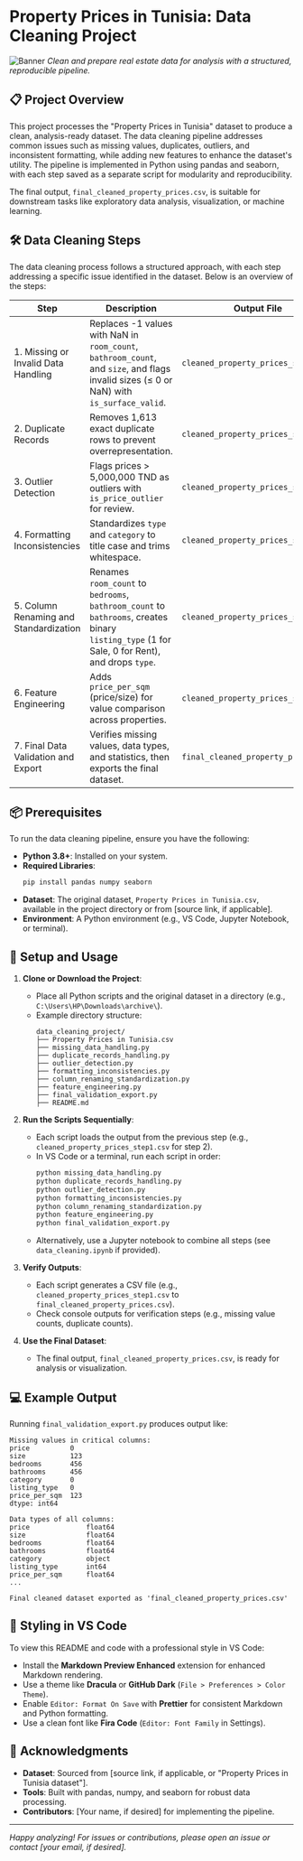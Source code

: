 # Property Prices in Tunisia: Data Cleaning Project

![Banner]([https://via.placeholder.com/800x200.png?text=Property+Prices+in+Tunisia](https://imgs.search.brave.com/tSH32mSSIZZUY7viu9lEhADoBG-a1Os-0fPc9rCIu7s/rs:fit:0:180:1:0/g:ce/aHR0cHM6Ly9jZG4u/Z2xvYmFscHJvcGVy/dHlndWlkZS5jb20v/YXNzZXRzL2ltZy9D/Ty1UTk8tSTAwLmpw/Zw))  
*Clean and prepare real estate data for analysis with a structured, reproducible pipeline.*

## 📋 Project Overview

This project processes the "Property Prices in Tunisia" dataset to produce a clean, analysis-ready dataset. The data cleaning pipeline addresses common issues such as missing values, duplicates, outliers, and inconsistent formatting, while adding new features to enhance the dataset's utility. The pipeline is implemented in Python using pandas and seaborn, with each step saved as a separate script for modularity and reproducibility.

The final output, `final_cleaned_property_prices.csv`, is suitable for downstream tasks like exploratory data analysis, visualization, or machine learning.

## 🛠️ Data Cleaning Steps

The data cleaning process follows a structured approach, with each step addressing a specific issue identified in the dataset. Below is an overview of the steps:

| Step | Description | Output File |
|------|-------------|-------------|
| 1. Missing or Invalid Data Handling | Replaces -1 values with NaN in `room_count`, `bathroom_count`, and `size`, and flags invalid sizes (≤ 0 or NaN) with `is_surface_valid`. | `cleaned_property_prices_step1.csv` |
| 2. Duplicate Records | Removes 1,613 exact duplicate rows to prevent overrepresentation. | `cleaned_property_prices_step2.csv` |
| 3. Outlier Detection | Flags prices > 5,000,000 TND as outliers with `is_price_outlier` for review. | `cleaned_property_prices_step3.csv` |
| 4. Formatting Inconsistencies | Standardizes `type` and `category` to title case and trims whitespace. | `cleaned_property_prices_step4.csv` |
| 5. Column Renaming and Standardization | Renames `room_count` to `bedrooms`, `bathroom_count` to `bathrooms`, creates binary `listing_type` (1 for Sale, 0 for Rent), and drops `type`. | `cleaned_property_prices_step5.csv` |
| 6. Feature Engineering | Adds `price_per_sqm` (price/size) for value comparison across properties. | `cleaned_property_prices_step6.csv` |
| 7. Final Data Validation and Export | Verifies missing values, data types, and statistics, then exports the final dataset. | `final_cleaned_property_prices.csv` |

## 📦 Prerequisites

To run the data cleaning pipeline, ensure you have the following:

- **Python 3.8+**: Installed on your system.
- **Required Libraries**:
  ```bash
  pip install pandas numpy seaborn
  ```
- **Dataset**: The original dataset, `Property Prices in Tunisia.csv`, available in the project directory or from [source link, if applicable].
- **Environment**: A Python environment (e.g., VS Code, Jupyter Notebook, or terminal).

## 🚀 Setup and Usage

1. **Clone or Download the Project**:
   - Place all Python scripts and the original dataset in a directory (e.g., `C:\Users\HP\Downloads\archive\`).
   - Example directory structure:
     ```
     data_cleaning_project/
     ├── Property Prices in Tunisia.csv
     ├── missing_data_handling.py
     ├── duplicate_records_handling.py
     ├── outlier_detection.py
     ├── formatting_inconsistencies.py
     ├── column_renaming_standardization.py
     ├── feature_engineering.py
     ├── final_validation_export.py
     ├── README.md
     ```

2. **Run the Scripts Sequentially**:
   - Each script loads the output from the previous step (e.g., `cleaned_property_prices_step1.csv` for step 2).
   - In VS Code or a terminal, run each script in order:
     ```bash
     python missing_data_handling.py
     python duplicate_records_handling.py
     python outlier_detection.py
     python formatting_inconsistencies.py
     python column_renaming_standardization.py
     python feature_engineering.py
     python final_validation_export.py
     ```
   - Alternatively, use a Jupyter notebook to combine all steps (see `data_cleaning.ipynb` if provided).

3. **Verify Outputs**:
   - Each script generates a CSV file (e.g., `cleaned_property_prices_step1.csv` to `final_cleaned_property_prices.csv`).
   - Check console outputs for verification steps (e.g., missing value counts, duplicate counts).

4. **Use the Final Dataset**:
   - The final output, `final_cleaned_property_prices.csv`, is ready for analysis or visualization.

## 💻 Example Output

Running `final_validation_export.py` produces output like:

```plaintext
Missing values in critical columns:
price          0
size           123
bedrooms       456
bathrooms      456
category       0
listing_type   0
price_per_sqm  123
dtype: int64

Data types of all columns:
price              float64
size               float64
bedrooms           float64
bathrooms          float64
category           object
listing_type       int64
price_per_sqm      float64
...

Final cleaned dataset exported as 'final_cleaned_property_prices.csv'
```

## 🎨 Styling in VS Code

To view this README and code with a professional style in VS Code:
- Install the **Markdown Preview Enhanced** extension for enhanced Markdown rendering.
- Use a theme like **Dracula** or **GitHub Dark** (`File > Preferences > Color Theme`).
- Enable `Editor: Format On Save` with **Prettier** for consistent Markdown and Python formatting.
- Use a clean font like **Fira Code** (`Editor: Font Family` in Settings).

## 🙌 Acknowledgments

- **Dataset**: Sourced from [source link, if applicable, or "Property Prices in Tunisia dataset"].
- **Tools**: Built with pandas, numpy, and seaborn for robust data processing.
- **Contributors**: [Your name, if desired] for implementing the pipeline.

---

*Happy analyzing! For issues or contributions, please open an issue or contact [your email, if desired].*
